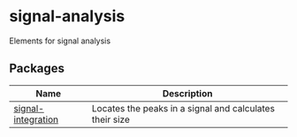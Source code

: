 # signal-analysis

Elements for signal analysis

## Packages
| Name | Description |
| --- | --- |
| [signal-integration](./packages/signal-integration) | Locates the peaks in a signal and calculates their size |
